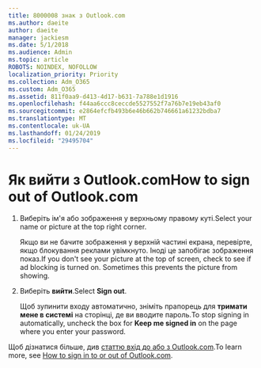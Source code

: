```yaml
---
title: 8000008 знак з Outlook.com
ms.author: daeite
author: daeite
manager: jackiesm
ms.date: 5/1/2018
ms.audience: Admin
ms.topic: article
ROBOTS: NOINDEX, NOFOLLOW
localization_priority: Priority
ms.collection: Adm_O365
ms.custom: Adm_O365
ms.assetid: 811f0aa9-d413-4d17-b631-7a788e1d1916
ms.openlocfilehash: f44aa6ccc8ceccde5527552f7a76b7e19eb43af0
ms.sourcegitcommit: e2864efcfb493b6e46b662b746661a61232bdba7
ms.translationtype: MT
ms.contentlocale: uk-UA
ms.lasthandoff: 01/24/2019
ms.locfileid: "29495704"
---
```

# <a name="how-to-sign-out-of-outlookcom"></a><span data-ttu-id="65f11-102">Як вийти з Outlook.com</span><span class="sxs-lookup"><span data-stu-id="65f11-102">How to sign out of Outlook.com</span></span>

1. <span data-ttu-id="65f11-103">Виберіть ім'я або зображення у верхньому правому куті.</span><span class="sxs-lookup"><span data-stu-id="65f11-103">Select your name or picture at the top right corner.</span></span>
    
    <span data-ttu-id="65f11-p101">Якщо ви не бачите зображення у верхній частині екрана, перевірте, якщо блокування реклами увімкнуто. Іноді це запобігає зображення показ.</span><span class="sxs-lookup"><span data-stu-id="65f11-p101">If you don't see your picture at the top of screen, check to see if ad blocking is turned on. Sometimes this prevents the picture from showing.</span></span>
    
2. <span data-ttu-id="65f11-106">Виберіть **вийти**.</span><span class="sxs-lookup"><span data-stu-id="65f11-106">Select **Sign out**.</span></span> 
    
    <span data-ttu-id="65f11-107">Щоб зупинити входу автоматично, зніміть прапорець для **тримати мене в системі** на сторінці, де ви вводите пароль.</span><span class="sxs-lookup"><span data-stu-id="65f11-107">To stop signing in automatically, uncheck the box for **Keep me signed in** on the page where you enter your password.</span></span> 
    
<span data-ttu-id="65f11-108">Щоб дізнатися більше, див [статтю вхід до або з Outlook.com](https://go.microsoft.com/fwlink/p/?linkid=873113).</span><span class="sxs-lookup"><span data-stu-id="65f11-108">To learn more, see [How to sign in to or out of Outlook.com](https://go.microsoft.com/fwlink/p/?linkid=873113).</span></span>
  

